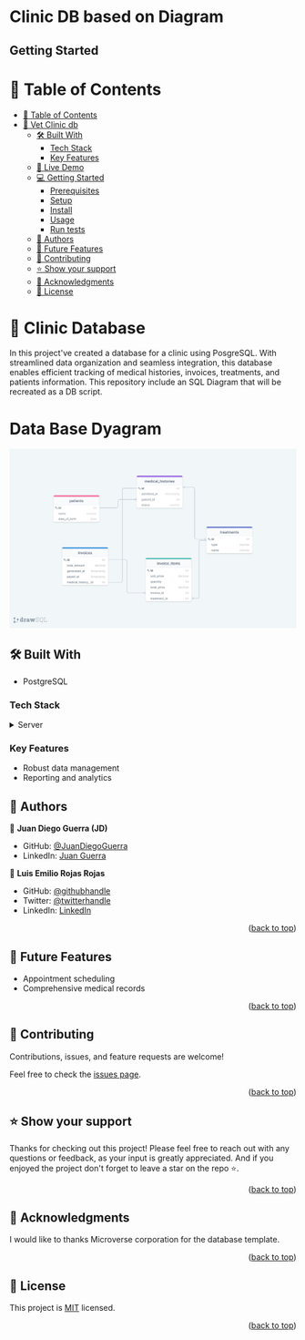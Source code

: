 # Clinic DB based on Diagram

## Getting Started

<a name="readme-top"></a>

<!-- TABLE OF CONTENTS -->

# 📗 Table of Contents

- [📗 Table of Contents](#-table-of-contents)
- [🚀 Vet Clinic db ](#about-project-)
  - [🛠 Built With ](#-built-with-)
    - [Tech Stack ](#tech-stack-)
    - [Key Features ](#key-features-)
  - [🚀 Live Demo ](#-live-demo-)
  - [💻 Getting Started ](#-getting-started-)
    - [Prerequisites](#prerequisites)
    - [Setup](#setup)
    - [Install](#install)
    - [Usage](#usage)
    - [Run tests](#run-tests)
  - [👥 Authors ](#-authors-)
  - [🔭 Future Features ](#-future-features-)
  - [🤝 Contributing ](#-contributing-)
  - [⭐️ Show your support ](#️-show-your-support-)
  - [🙏 Acknowledgments ](#-acknowledgments-)
  - [📝 License ](#-license-)

<!-- PROJECT DESCRIPTION -->

# 🚀 Clinic Database <a name="about-project"></a>

In this project've created a database for a clinic using PosgreSQL. With streamlined data organization and seamless integration, this database enables efficient tracking of medical histories, invoices, treatments, and patients information. This repository include an SQL Diagram that will be recreated as a DB script.


# Data Base Dyagram

<img src="./clinic_diagram.png" alt="logo"/>

## 🛠 Built With <a name="built-with"></a>

- PostgreSQL

### Tech Stack <a name="tech-stack"></a>

<details>
  <summary>Server</summary>
  <ul>
    <li><a href="https://www.postgresql.org/">PostgreSQL</a></li>
  </ul>
</details>

### Key Features <a name="key-features"></a>

- Robust data management
- Reporting and analytics

## 👥 Authors <a name="authors"></a>

👤 **Juan Diego Guerra (JD)**

- GitHub: [@JuanDiegoGuerra](https://github.com/JuanDiegoGuerra)
- LinkedIn: [Juan Guerra](https://www.linkedin.com/in/juan-guerra-65076b1ba/)

👤 **Luis Emilio Rojas Rojas**

- GitHub: [@githubhandle](https://github.com/lerfast)
- Twitter: [@twitterhandle](https://twitter.com/lerfast)
- LinkedIn: [LinkedIn](https://www.linkedin.com/in/luis-emilio-rojas-rojas-6ba90a8a/)

<p align="right">(<a href="#readme-top">back to top</a>)</p>

## 🔭 Future Features <a name="future-features"></a>

- Appointment scheduling
- Comprehensive medical records

<p align="right">(<a href="#readme-top">back to top</a>)</p>

<!-- CONTRIBUTING -->

## 🤝 Contributing <a name="contributing"></a>

Contributions, issues, and feature requests are welcome!

Feel free to check the [issues page](https://github.com/JuanDiegoGuerra/DB_based_on_diagram/issues).

<p align="right">(<a href="#readme-top">back to top</a>)</p>

<!-- SUPPORT -->

## ⭐️ Show your support <a name="support"></a>

Thanks for checking out this project! Please feel free to reach out with any questions or feedback, as your input is greatly appreciated. And if you enjoyed the project don't forget to leave a star on the repo ⭐️.

<p align="right">(<a href="#readme-top">back to top</a>)</p>

<!-- ACKNOWLEDGEMENTS -->

## 🙏 Acknowledgments <a name="acknowledgements"></a>

I would like to thanks Microverse corporation for the database template.

<p align="right">(<a href="#readme-top">back to top</a>)</p>

<!-- LICENSE -->

## 📝 License <a name="license"></a>

This project is [MIT](./LICENSE) licensed.

<p align="right">(<a href="#readme-top">back to top</a>)</p>